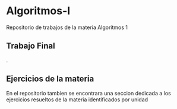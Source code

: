 # Algoritmos-I
Repositorio de trabajos de la materia Algoritmos 1
## Trabajo Final
.
## Ejercicios de la materia
En el repositorio tambien se encontrara una seccion dedicada a los ejercicios resueltos de la materia identificados por unidad
